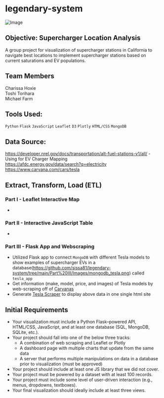 # legendary-system
![Image](https://github.com/sissa81/legendary-system/tree/main/Part%20III/Images//supercharger_tesla.jfif)
## Objective: Supercharger Location Analysis
A group project for visualization of supercharger stations in California to navigate best locations to implement supercharger stations based on current saturations and EV populations.

## Team Members
Charissa Hoxie<br>
Toshi Torihara<br>
Michael Farm<br>

## Tools Used:
`Python`
`Flask`
`JavaScript`
`Leaflet`
`D3`
`Plotly`
`HTML/CSS`
`MongoDB`

## Data Source: 
https://developer.nrel.gov/docs/transportation/alt-fuel-stations-v1/all/ - Using for EV Charger Mapping<br>
https://afdc.energy.gov/data/search?q=electricity<br>
https://www.carvana.com/cars/tesla<br>

## Extract, Transform, Load (ETL)
### Part I -  Leaflet Interactive Map
* 


### Part II - Interactive JavaScript Table
* 

### Part III - Flask App and Webscraping
* Utilized Flask app to connect `MongoDB` with different Tesla models to show examples of supercharger EVs in a database(https://github.com/sissa81/legendary-system/tree/main/Part%20III/Images/mongodb_tesla.png) called `tesla_app` 
* Get information (make, model, price, and images) of Tesla models by web-scraping off of [Carvanas](https://www.carvana.com/cars/tesla)
* Generate [Tesla Scraper](https://github.com/sissa81/legendary-system/tree/main/Part%20III/Images/tesla_scraper.png) to display above data in one single html site

## Initial Requirements
* Your visualization must include a Python Flask–powered API, HTML/CSS, JavaScript, and at least one database (SQL, MongoDB, SQLite, etc.). 
* Your project should fall into one of the below three tracks: 
    * A combination of web scraping and Leaflet or Plotly 
    * A dashboard page with multiple charts that update from the same data 
    * A server that performs multiple manipulations on data in a database prior to visualization (must be approved) 
* Your project should include at least one JS library that we did not cover. 
* Your project must be powered by a dataset with at least 100 records. 
* Your project must include some level of user-driven interaction (e.g., menus, dropdowns, textboxes). 
* Your final visualization should ideally include at least three views.
